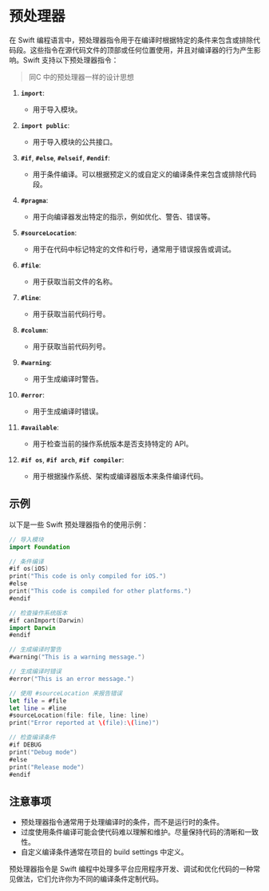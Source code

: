 # 预处理器

在 Swift 编程语言中，预处理器指令用于在编译时根据特定的条件来包含或排除代码段。这些指令在源代码文件的顶部或任何位置使用，并且对编译器的行为产生影响。Swift 支持以下预处理器指令：
> 同C 中的预处理器一样的设计思想

1. **`import`**:
   - 用于导入模块。

2. **`import public`**:
   - 用于导入模块的公共接口。

3. **`#if`**, **`#else`**, **`#elseif`**, **`#endif`**:
   - 用于条件编译。可以根据预定义的或自定义的编译条件来包含或排除代码段。

4. **`#pragma`**:
   - 用于向编译器发出特定的指示，例如优化、警告、错误等。

5. **`#sourceLocation`**:
   - 用于在代码中标记特定的文件和行号，通常用于错误报告或调试。

6. **`#file`**:
   - 用于获取当前文件的名称。

7. **`#line`**:
   - 用于获取当前代码行号。

8. **`#column`**:
   - 用于获取当前代码列号。

9. **`#warning`**:
   - 用于生成编译时警告。

10. **`#error`**:
    - 用于生成编译时错误。

11. **`#available`**:
    - 用于检查当前的操作系统版本是否支持特定的 API。

12. **`#if os`**, **`#if arch`**, **`#if compiler`**:
    - 用于根据操作系统、架构或编译器版本来条件编译代码。

## 示例

以下是一些 Swift 预处理器指令的使用示例：

```swift
// 导入模块
import Foundation

// 条件编译
#if os(iOS)
print("This code is only compiled for iOS.")
#else
print("This code is compiled for other platforms.")
#endif

// 检查操作系统版本
#if canImport(Darwin)
import Darwin
#endif

// 生成编译时警告
#warning("This is a warning message.")

// 生成编译时错误
#error("This is an error message.")

// 使用 #sourceLocation 来报告错误
let file = #file
let line = #line
#sourceLocation(file: file, line: line)
print("Error reported at \(file):\(line)")

// 检查编译条件
#if DEBUG
print("Debug mode")
#else
print("Release mode")
#endif
```

## 注意事项

- 预处理器指令通常用于处理编译时的条件，而不是运行时的条件。
- 过度使用条件编译可能会使代码难以理解和维护。尽量保持代码的清晰和一致性。
- 自定义编译条件通常在项目的 build settings 中定义。

预处理器指令是 Swift 编程中处理多平台应用程序开发、调试和优化代码的一种常见做法，它们允许你为不同的编译条件定制代码。
